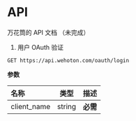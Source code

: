 # API

万花筒的 API 文档 （未完成）

1. 用户 OAuth 验证

`GET https://api.wehoton.com/oauth/login`

**参数**

| 名称  | 类型  | 描述 |
| :---- |:-----:| ----:|
| client_name| string |**必需** |
